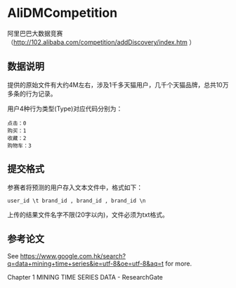 AliDMCompetition
================

阿里巴巴大数据竞赛（http://102.alibaba.com/competition/addDiscovery/index.htm ）


数据说明
--------

提供的原始文件有大约4M左右，涉及1千多天猫用户，几千个天猫品牌，总共10万多条的行为记录。

用户4种行为类型(Type)对应代码分别为：

    点击：0
    购买：1
    收藏：2
    购物车：3


提交格式
--------

参赛者将预测的用户存入文本文件中，格式如下：

```user_id \t brand_id , brand_id , brand_id \n```

上传的结果文件名字不限(20字以内)，文件必须为txt格式。


参考论文
--------

See https://www.google.com.hk/search?q=data+mining+time+series&ie=utf-8&oe=utf-8&aq=t for more.

Chapter 1 MINING TIME SERIES DATA - ResearchGate
